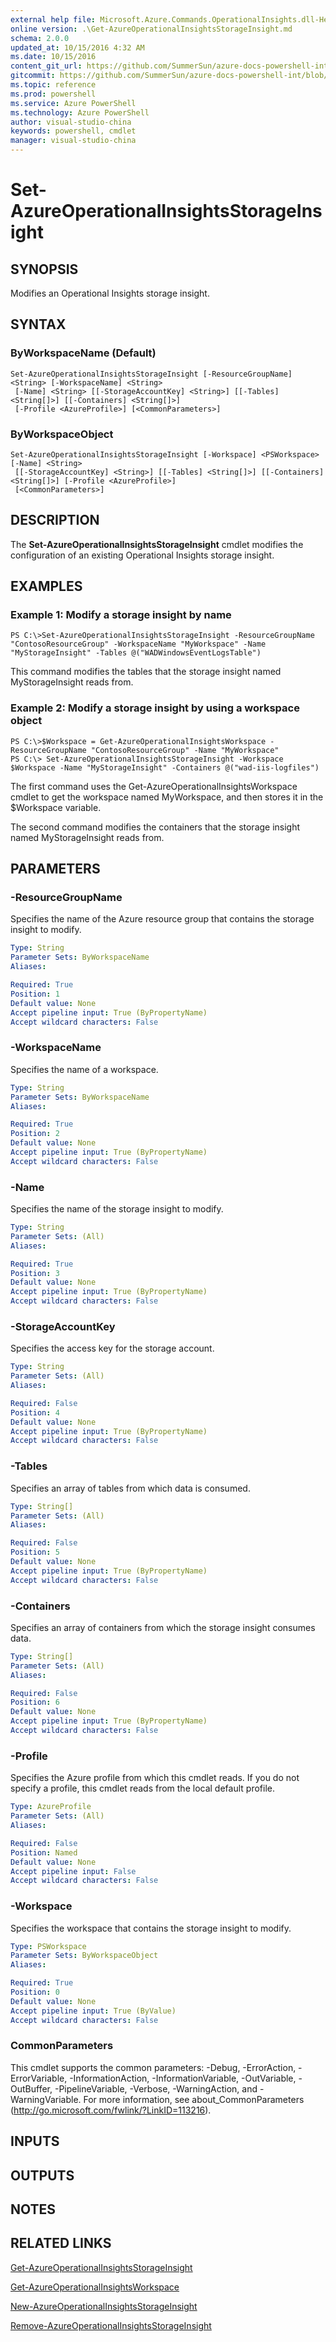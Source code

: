 ```yaml
---
external help file: Microsoft.Azure.Commands.OperationalInsights.dll-Help.xml
online version: .\Get-AzureOperationalInsightsStorageInsight.md
schema: 2.0.0
updated_at: 10/15/2016 4:32 AM
ms.date: 10/15/2016
content_git_url: https://github.com/SummerSun/azure-docs-powershell-int/blob/master/azureps-cmdlets-docs/ResourceManager/AzureRM.OperationalInsights/v0.9.8/CmdletMDs/Set-AzureOperationalInsightsStorageInsight.md
gitcommit: https://github.com/SummerSun/azure-docs-powershell-int/blob/1bfd8e268acfc1799ad3f17c5a982578f54443cf/azureps-cmdlets-docs/ResourceManager/AzureRM.OperationalInsights/v0.9.8/CmdletMDs/Set-AzureOperationalInsightsStorageInsight.md
ms.topic: reference
ms.prod: powershell
ms.service: Azure PowerShell
ms.technology: Azure PowerShell
author: visual-studio-china
keywords: powershell, cmdlet
manager: visual-studio-china
---
```


# Set-AzureOperationalInsightsStorageInsight

## SYNOPSIS
Modifies an Operational Insights storage insight.

## SYNTAX

### ByWorkspaceName (Default)
```
Set-AzureOperationalInsightsStorageInsight [-ResourceGroupName] <String> [-WorkspaceName] <String>
 [-Name] <String> [[-StorageAccountKey] <String>] [[-Tables] <String[]>] [[-Containers] <String[]>]
 [-Profile <AzureProfile>] [<CommonParameters>]
```

### ByWorkspaceObject
```
Set-AzureOperationalInsightsStorageInsight [-Workspace] <PSWorkspace> [-Name] <String>
 [[-StorageAccountKey] <String>] [[-Tables] <String[]>] [[-Containers] <String[]>] [-Profile <AzureProfile>]
 [<CommonParameters>]
```

## DESCRIPTION
The **Set-AzureOperationalInsightsStorageInsight** cmdlet modifies the configuration of an existing Operational Insights storage insight.

## EXAMPLES

### Example 1: Modify a storage insight by name
```
PS C:\>Set-AzureOperationalInsightsStorageInsight -ResourceGroupName "ContosoResourceGroup" -WorkspaceName "MyWorkspace" -Name "MyStorageInsight" -Tables @("WADWindowsEventLogsTable")
```

This command modifies the tables that the storage insight named MyStorageInsight reads from.

### Example 2: Modify a storage insight by using a workspace object
```
PS C:\>$Workspace = Get-AzureOperationalInsightsWorkspace -ResourceGroupName "ContosoResourceGroup" -Name "MyWorkspace"
PS C:\> Set-AzureOperationalInsightsStorageInsight -Workspace $Workspace -Name "MyStorageInsight" -Containers @("wad-iis-logfiles")
```

The first command uses the Get-AzureOperationalInsightsWorkspace cmdlet to get the workspace named MyWorkspace, and then stores it in the $Workspace variable.

The second command modifies the containers that the storage insight named MyStorageInsight reads from.

## PARAMETERS

### -ResourceGroupName
Specifies the name of the Azure resource group that contains the storage insight to modify.

```yaml
Type: String
Parameter Sets: ByWorkspaceName
Aliases: 

Required: True
Position: 1
Default value: None
Accept pipeline input: True (ByPropertyName)
Accept wildcard characters: False
```

### -WorkspaceName
Specifies the name of a workspace.

```yaml
Type: String
Parameter Sets: ByWorkspaceName
Aliases: 

Required: True
Position: 2
Default value: None
Accept pipeline input: True (ByPropertyName)
Accept wildcard characters: False
```

### -Name
Specifies the name of the storage insight to modify.

```yaml
Type: String
Parameter Sets: (All)
Aliases: 

Required: True
Position: 3
Default value: None
Accept pipeline input: True (ByPropertyName)
Accept wildcard characters: False
```

### -StorageAccountKey
Specifies the access key for the storage account.

```yaml
Type: String
Parameter Sets: (All)
Aliases: 

Required: False
Position: 4
Default value: None
Accept pipeline input: True (ByPropertyName)
Accept wildcard characters: False
```

### -Tables
Specifies an array of tables from which data is consumed.

```yaml
Type: String[]
Parameter Sets: (All)
Aliases: 

Required: False
Position: 5
Default value: None
Accept pipeline input: True (ByPropertyName)
Accept wildcard characters: False
```

### -Containers
Specifies an array of containers from which the storage insight consumes data.

```yaml
Type: String[]
Parameter Sets: (All)
Aliases: 

Required: False
Position: 6
Default value: None
Accept pipeline input: True (ByPropertyName)
Accept wildcard characters: False
```

### -Profile
Specifies the Azure profile from which this cmdlet reads.
If you do not specify a profile, this cmdlet reads from the local default profile.

```yaml
Type: AzureProfile
Parameter Sets: (All)
Aliases: 

Required: False
Position: Named
Default value: None
Accept pipeline input: False
Accept wildcard characters: False
```

### -Workspace
Specifies the workspace that contains the storage insight to modify.

```yaml
Type: PSWorkspace
Parameter Sets: ByWorkspaceObject
Aliases: 

Required: True
Position: 0
Default value: None
Accept pipeline input: True (ByValue)
Accept wildcard characters: False
```

### CommonParameters
This cmdlet supports the common parameters: -Debug, -ErrorAction, -ErrorVariable, -InformationAction, -InformationVariable, -OutVariable, -OutBuffer, -PipelineVariable, -Verbose, -WarningAction, and -WarningVariable. For more information, see about_CommonParameters (http://go.microsoft.com/fwlink/?LinkID=113216).

## INPUTS

## OUTPUTS

## NOTES

## RELATED LINKS

[Get-AzureOperationalInsightsStorageInsight](.\Get-AzureOperationalInsightsStorageInsight.md)

[Get-AzureOperationalInsightsWorkspace](.\Get-AzureOperationalInsightsWorkspace.md)

[New-AzureOperationalInsightsStorageInsight](.\New-AzureOperationalInsightsStorageInsight.md)

[Remove-AzureOperationalInsightsStorageInsight](.\Remove-AzureOperationalInsightsStorageInsight.md)

